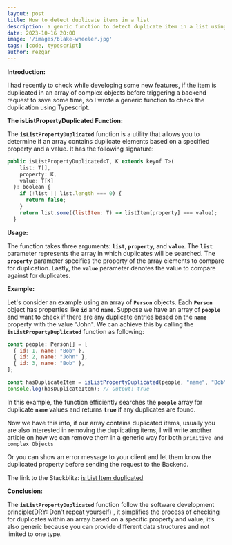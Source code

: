 ```yaml
---
layout: post
title: How to detect duplicate items in a list
description: a genric function to detect duplicate item in a list using Typescript
date: 2023-10-16 20:00
image: '/images/blake-wheeler.jpg'
tags: [code, typescript]
author: rezgar
---
```

**Introduction:**

I had recently to check while developing some new features, if the item is duplicated in an array of complex objects before triggering a backend request to save some time, so I wrote a generic function to check the duplication using Typescript.

**The isListPropertyDuplicated Function:**

The **`isListPropertyDuplicated`** function is a utility that allows you to determine if an array contains duplicate elements based on a specified property and a value. It has the following signature:

```jsx
public isListPropertyDuplicated<T, K extends keyof T>(
    list: T[],
    property: K,
    value: T[K]
  ): boolean {
    if (!list || list.length === 0) {
      return false;
    }
    return list.some((listItem: T) => listItem[property] === value);
  }
```

**Usage:**

The function takes three arguments: **`list`**, **`property`**, and **`value`**. The **`list`** parameter represents the array in which duplicates will be searched. The **`property`** parameter specifies the property of the array elements to compare for duplication. Lastly, the **`value`** parameter denotes the value to compare against for duplicates.

**Example:**

Let's consider an example using an array of **`Person`** objects. Each **`Person`** object has properties like **`id`** and **`name`**. Suppose we have an array of **`people`** and want to check if there are any duplicate entries based on the **`name`** property with the value "John". We can achieve this by calling the **`isListPropertyDuplicated`** function as following:

```jsx
const people: Person[] = [
  { id: 1, name: "Bob" },
  { id: 2, name: "John" },
  { id: 3, name: "Bob" },
];

const hasDuplicateItem = isListPropertyDuplicated(people, "name", "Bob");
console.log(hasDuplicateItem); // Output: true
```

In this example, the function efficiently searches the **`people`** array for duplicate **`name`** values and returns **`true`** if any duplicates are found.

Now we have this info, if our array contains duplicated items, usually you are also interested in removing the duplicating items, I will write another article on how we can remove them in a generic way for both `primitive and complex Objects`

Or you can show an error message to your client and let them know the duplicated property before sending the request to the Backend.

The link to the Stackblitz: [is List Item duplicated](https://stackblitz.com/edit/islistitemduplicated?file=src%2Fmain.ts,src%2FhelperService.ts)

**Conclusion:**

The **`isListPropertyDuplicated`** function follow the software development principle(DRY: Don’t repeat yourself) , it simplifies the process of checking for duplicates within an array based on a specific property and value, it’s also generic because you can provide different data structures and not limited to one type.